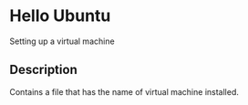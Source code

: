 # Hello Ubuntu

Setting up a virtual machine

## Description

Contains a file that has the name of virtual machine installed.
